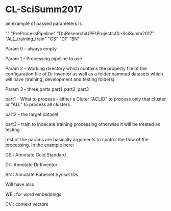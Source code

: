 # CL-SciSumm2017

an example of passed parameters is

"" "PreProcessPipeline" "D:\Research\UPF\Projects\CL-SciSumm2017" "ALL_training_train" "GS" "DI" "BN"

Param 0 - always empty

Param 1 - Processing pipeline to use

Param 2 - Working directory which contains the property file of the configuration file of Dr Inventor as well as a folder nammed datasets which will have (training, development and testing folders)

Param 3 - three parts part1_part2_part3

  part1 - What to process - either a Cluter "ACLID" to process only that cluster or "ALL" to process all clusters.
  
  part2 - the target dataset
  
  part3 - train to indecate training processing otherwise it will be treated as testing
  
rest of the params are basically arguments to control the flow of the processing. In the example here:

GS : Annotate Gold Standard

DI : Annotate Dr Inventor

BN : Annotate Babelnet Synset IDs


Will have also 

WE : for word embeddings

CV : context vectors
